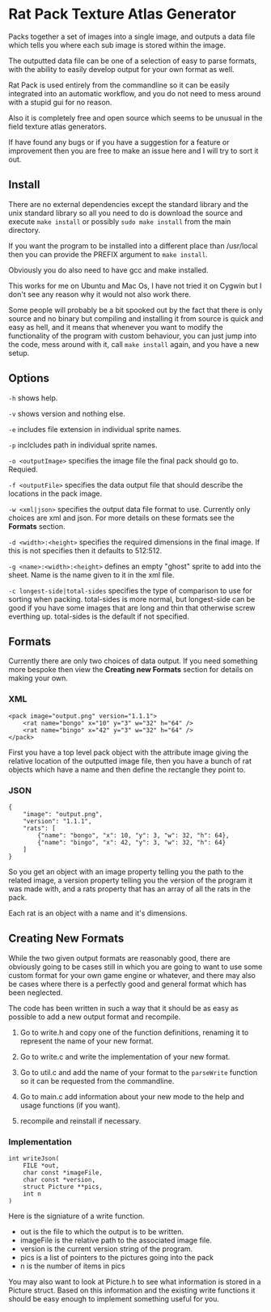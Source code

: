 # Rat Pack Texture Atlas Generator
Packs together a set of images into a single image, and outputs a data file
which tells you where each sub image is stored within the image.

The outputted data file can be one of a selection of easy to parse formats,
with the ability to easily develop output for your own format as well.

Rat Pack is used entirely from the commandline so it can be easily integrated
into an automatic workflow, and you do not need to mess around with a stupid
gui for no reason.

Also it is completely free and open source which seems to be unusual in the
field texture atlas generators.

If have found any bugs or if you have a suggestion for a feature or
improvement then you are free to make an issue here and I will try to sort
it out.

## Install
There are no external dependencies except the standard library and the unix
standard library so all you need to do is download the source and execute
`make install` or possibly `sudo make install` from the main directory.

If you want the program to be installed into a different place than /usr/local
then you can provide the PREFIX argument to `make install`.

Obviously you do also need to have gcc and make installed.

This works for me on Ubuntu and Mac Os, I have not tried it on Cygwin but
I don't see any reason why it would not also work there.

Some people will probably be a bit spooked out by the fact that there is only
source and no binary but compiling and installing it from source is quick and
easy as hell, and it means that whenever you want to modify the functionality
of the program with custom behaviour, you can just jump into the code, mess
around with it, call `make install` again, and you have a new setup.


## Options
`-h` shows help.

`-v` shows version and nothing else.

`-e` includes file extension in individual sprite names.

`-p` inclcludes path in individual sprite names.

`-o <outputImage>` specifies the image file the final pack should go to.
Requied.

`-f <outputFile>` specifies the data output file that should describe the
locations in the pack image.

`-w <xml|json>` specifies the output data file format to use. Currently only
choices are xml and json. For more details on these formats see the **Formats**
section.

`-d <width>:<height>` specifies the required dimensions in the final image. If
this is not specifies then it defaults to 512:512.

`-g <name>:<width>:<height>` defines an empty "ghost" sprite to add into the
sheet. Name is the name given to it in the xml file.

`-c longest-side|total-sides` specifies the type of comparison to use for
sorting when packing. total-sides is more normal, but longest-side can be good
if you have some images that are long and thin that otherwise screw everthing
up. total-sides is the default if not specified.


## Formats
Currently there are only two choices of data output. If you need something more
bespoke then view the **Creating new Formats** section for details on making
your own.


### XML
```
<pack image="output.png" version="1.1.1">
    <rat name="bongo" x="10" y="3" w="32" h="64" />
    <rat name="bingo" x="42" y="3" w="32" h="64" />
</pack>
```

First you have a top level pack object with the attribute image giving the
relative location of the outputted image file, then you have a bunch of rat
objects which have a name and then define the rectangle they point to.


### JSON
```
{
    "image": "output.png",
    "version": "1.1.1",
    "rats": [
        {"name": "bongo", "x": 10, "y": 3, "w": 32, "h": 64},
        {"name": "bingo", "x": 42, "y": 3, "w": 32, "h": 64}
    ]
}
```

So you get an object with an image property telling you the path to the related
image, a version property telling you the version of the program it was made
with, and a rats property that has an array of all the rats in the pack.

Each rat is an object with a name and it's dimensions.


## Creating New Formats
While the two given output formats are reasonably good, there are obviously
going to be cases still in which you are going to want to use some custom
format for your own game engine or whatever, and there may also be cases where
there is a perfectly good and general format which has been neglected.

The code has been written in such a way that it should be as easy as possible
to add a new output format and recompile.

 1. Go to write.h and copy one of the function definitions, renaming it to
   represent the name of your new format.

 2. Go to write.c and write the implementation of your new format.

 3. Go to util.c and add the name of your format to the `parseWrite` function so
   it can be requested from the commandline.

 4. Go to main.c add information about your new mode to the help and usage
   functions (if you want).

 5. recompile and reinstall if necessary.

### Implementation
```
int writeJson(
    FILE *out,
    char const *imageFile,
    char const *version,
    struct Picture **pics,
    int n
)
```
Here is the signiature of a write function. 
 - out is the file to which the output is to be written.
 - imageFile is the relative path to the associated image file.
 - version is the current version string of the program.
 - pics is a list of pointers to the pictures going into the pack
 - n is the number of items in pics

You may also want to look at Picture.h to see what information is stored in
a Picture struct. Based on this information and the existing write functions it
should be easy enough to implement something useful for you.
